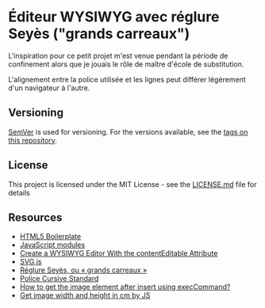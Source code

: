 # Éditeur WYSIWYG avec réglure Seyès ("grands carreaux")

L'inspiration pour ce petit projet m'est venue pendant la période de confinement alors que je jouais le rôle de maître d'école de substitution.

L'alignement entre la police utilisée et les lignes peut différer légèrement d'un navigateur à l'autre.

## Versioning

[SemVer](http://semver.org/) is used for versioning. For the versions available, see the [tags on this repository](https://github.com/tbrielle/seyes/tags).

## License

This project is licensed under the MIT License - see the [LICENSE.md](LICENSE.md) file for details

## Resources

* [HTML5 Boilerplate](https://html5boilerplate.com/)
* [JavaScript modules](https://developer.mozilla.org/en-US/docs/Web/JavaScript/Guide/Modules)
* [Create a WYSIWYG Editor With the contentEditable Attribute](https://code.tutsplus.com/tutorials/create-a-wysiwyg-editor-with-the-contenteditable-attribute--cms-25657)
* [SVG.js](https://svgjs.com/)
* [Réglure Seyès, ou « grands carreaux »](https://fr.wikipedia.org/wiki/R%C3%A9glure#R%C3%A9glures_fr%C3%A9quemment_utilis%C3%A9es)
* [Police Cursive Standard](https://fr.fonts2u.com/cursivestandard.police)
* [How to get the image element after insert using execCommand?](https://stackoverflow.com/questions/12507328/how-to-get-the-image-element-after-insert-using-execcommand)
* [Get image width and height in cm by JS](https://stackoverflow.com/questions/36953266/get-image-width-and-height-then-in-cm-by-js)
